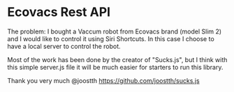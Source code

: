 # Ecovacs Rest API

The problem:
I bought a Vaccum robot from Ecovacs brand (model Slim 2) and I would like to control it using Siri Shortcuts. In this case I choose to have a local server to control the robot.

Most of the work has been done by the creator of "Sucks.js", but I think with this simple server.js file it will be much easier for starters to run this library.

Thank you very much @joostth
https://github.com/joostth/sucks.js
